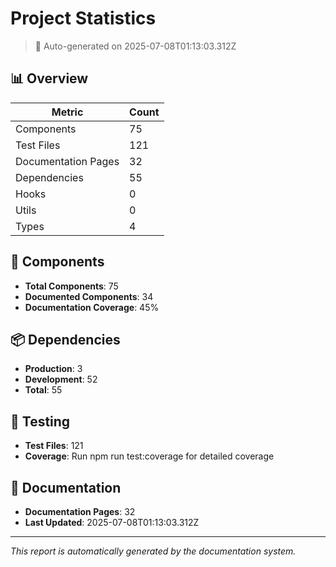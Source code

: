 # Project Statistics

> 🤖 Auto-generated on 2025-07-08T01:13:03.312Z

## 📊 Overview

| Metric | Count |
|--------|-------|
| Components | 75 |
| Test Files | 121 |
| Documentation Pages | 32 |
| Dependencies | 55 |
| Hooks | 0 |
| Utils | 0 |
| Types | 4 |

## 🧩 Components

- **Total Components**: 75
- **Documented Components**: 34
- **Documentation Coverage**: 45%

## 📦 Dependencies

- **Production**: 3
- **Development**: 52
- **Total**: 55

## 🧪 Testing

- **Test Files**: 121
- **Coverage**: Run npm run test:coverage for detailed coverage

## 📝 Documentation

- **Documentation Pages**: 32
- **Last Updated**: 2025-07-08T01:13:03.312Z

---

*This report is automatically generated by the documentation system.*
